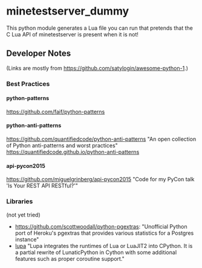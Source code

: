 # minetestserver_dummy
This python module generates a Lua file you can run that pretends that the C Lua API of minetestserver is present when it is not!

## Developer Notes
(Links are mostly from <https://github.com/satylogin/awesome-python-1>.)

### Best Practices
#### python-patterns
<https://github.com/faif/python-patterns>

#### python-anti-patterns
<https://github.com/quantifiedcode/python-anti-patterns>
"An open collection of Python anti-patterns and worst practices"
https://quantifiedcode.github.io/python-anti-patterns

#### api-pycon2015
<https://github.com/miguelgrinberg/api-pycon2015>
"Code for my PyCon talk 'Is Your REST API RESTful?'"

### Libraries
(not yet tried)
- <https://github.com/scottwoodall/python-pgextras>: "Unofficial Python
  port of Heroku's pgextras that provides various statistics for a
  Postgres instance"
- [lupa](https://pypi.org/project/lupa/)
  "Lupa integrates the runtimes of Lua or LuaJIT2 into CPython. It is a
  partial rewrite of LunaticPython in Cython with some additional
  features such as proper coroutine support."
